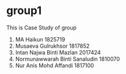 # group1
This is Case Study of group
1.  MA Haikun 1825719
2.  Musaeva Gulrukhsor 1817852 
3.  Intan Najwa Binti Mazlan 2017424
4.  Normunawwarah Binti Sanaludin 1810070
5.  Nur Anis Mohd Affandi 1817100
  
